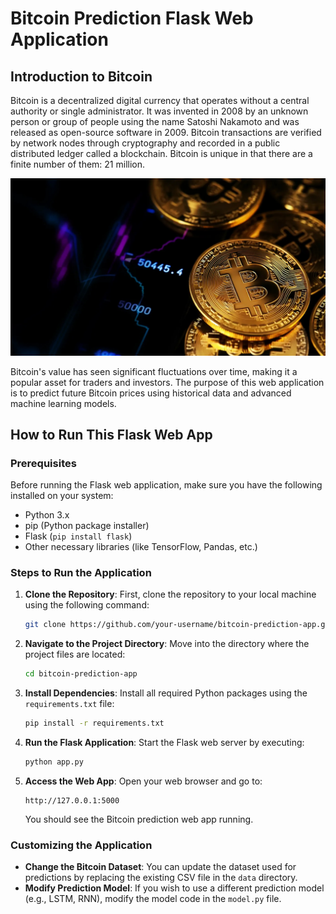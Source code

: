 # Bitcoin Prediction Flask Web Application

## Introduction to Bitcoin
Bitcoin is a decentralized digital currency that operates without a central authority or single administrator. It was invented in 2008 by an unknown person or group of people using the name Satoshi Nakamoto and was released as open-source software in 2009. Bitcoin transactions are verified by network nodes through cryptography and recorded in a public distributed ledger called a blockchain. Bitcoin is unique in that there are a finite number of them: 21 million.

![Bitcoin](https://github.com/Nishant2018/Bit-Coin-Prediction-LSTM/blob/main/static/css/1.jpg)

Bitcoin's value has seen significant fluctuations over time, making it a popular asset for traders and investors. The purpose of this web application is to predict future Bitcoin prices using historical data and advanced machine learning models.

## How to Run This Flask Web App

### Prerequisites
Before running the Flask web application, make sure you have the following installed on your system:
- Python 3.x
- pip (Python package installer)
- Flask (`pip install flask`)
- Other necessary libraries (like TensorFlow, Pandas, etc.)

### Steps to Run the Application
1. **Clone the Repository**: First, clone the repository to your local machine using the following command:
    ```bash
    git clone https://github.com/your-username/bitcoin-prediction-app.git
    ```
    
2. **Navigate to the Project Directory**: Move into the directory where the project files are located:
    ```bash
    cd bitcoin-prediction-app
    ```

3. **Install Dependencies**: Install all required Python packages using the `requirements.txt` file:
    ```bash
    pip install -r requirements.txt
    ```

4. **Run the Flask Application**: Start the Flask web server by executing:
    ```bash
    python app.py
    ```

5. **Access the Web App**: Open your web browser and go to:
    ```
    http://127.0.0.1:5000
    ```
    You should see the Bitcoin prediction web app running.

### Customizing the Application
- **Change the Bitcoin Dataset**: You can update the dataset used for predictions by replacing the existing CSV file in the `data` directory.
- **Modify Prediction Model**: If you wish to use a different prediction model (e.g., LSTM, RNN), modify the model code in the `model.py` file.

```markdown

